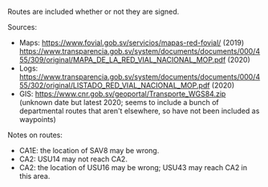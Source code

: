 Routes are included whether or not they are signed.

Sources:
* Maps: https://www.fovial.gob.sv/servicios/mapas-red-fovial/ (2019) https://www.transparencia.gob.sv/system/documents/documents/000/455/309/original/MAPA_DE_LA_RED_VIAL_NACIONAL_MOP.pdf (2020)
* Logs: https://www.transparencia.gob.sv/system/documents/documents/000/455/302/original/LISTADO_RED_VIAL_NACIONAL_MOP.pdf (2020)
* GIS: https://www.cnr.gob.sv/geoportal/Transporte_WGS84.zip (unknown date but latest 2020; seems to include a bunch of departmental routes that aren't elsewhere, so have not been included as waypoints)

Notes on routes:
* CA1E: the location of SAV8 may be wrong.
* CA2: USU14 may not reach CA2.
* CA2: the location of USU16 may be wrong; USU43 may reach CA2 in this area.
